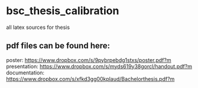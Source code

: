 bsc_thesis_calibration
======================

all latex sources for thesis

pdf files can be found here:
---
poster: https://www.dropbox.com/s/9pybrpebdg1stxs/poster.pdf?m
presentation: https://www.dropbox.com/s/myds619y38gorcl/handout.pdf?m
documentation: https://www.dropbox.com/s/xfkd3gg00kplaud/Bachelorthesis.pdf?m
